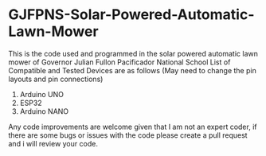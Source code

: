 # GJFPNS-Solar-Powered-Automatic-Lawn-Mower
This is the code used and programmed in the solar powered automatic lawn mower of Governor Julian Fullon Pacificador National School
List of Compatible and Tested Devices are as follows (May need to change the pin layouts and pin connections)
1. Arduino UNO
2. ESP32
3. Arduino NANO

Any code improvements are welcome given that I am not an expert coder, if there are some bugs or issues with the code please create a pull request and i will review your code.
